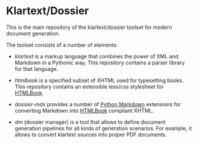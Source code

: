 # Klartext/Dossier

This is the main repository of the klartext/dossier toolset for modern document generation.

The toolset consists of a number of elements:

- *klartext* is a markup language that combines the power of XML and Markdown in a Pythonic way. This repository contains a parser library for that language.

- *htmlbook* is a specified subset of XHTML used for typesetting books. This repository contains an extensible less/css stylesheet for [HTMLBook](https://oreillymedia.github.io/HTMLBook).

- *dossier-mdx* provides a number of [Python Markdown](https://python-markdown.github.io) extensions for converting Markdown into [HTMLBook](https://oreillymedia.github.io/HTMLBook/) compliant XHTML.

- *dm* (dossier manager) is a tool that allows to define document generation pipelines for all kinds of generation scenarios. For example, it allows to convert klartext sources into proper PDF documents.

